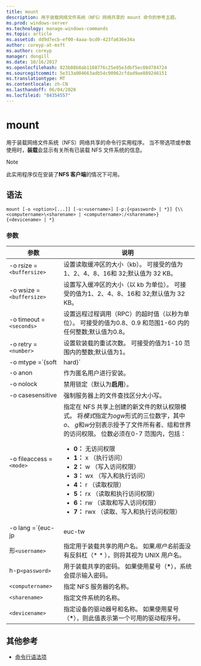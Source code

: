 ```yaml
---
title: mount
description: 用于装载网络文件系统（NFS）网络共享的 mount 命令的参考主题。
ms.prod: windows-server
ms.technology: manage-windows-commands
ms.topic: article
ms.assetid: dd9d7ecb-ef00-4aaa-bcd0-423fa636e34a
author: coreyp-at-msft
ms.author: coreyp
manager: dongill
ms.date: 10/16/2017
ms.openlocfilehash: 823b88b8ab1168776c25e05e3dbf5ec08d784724
ms.sourcegitcommit: 5e313a004663adb54c90962cfdad9ae889246151
ms.translationtype: MT
ms.contentlocale: zh-CN
ms.lasthandoff: 06/04/2020
ms.locfileid: "84354557"
---
```

# <a name="mount"></a>mount

用于装载网络文件系统（NFS）网络共享的命令行实用程序。 当不带选项或参数使用时，**装载**会显示有关所有已装载 NFS 文件系统的信息。

> [!NOTE]
> 此实用程序仅在安装了**NFS 客户端**的情况下可用。

## <a name="syntax"></a>语法

```
mount [-o <option>[...]] [-u:<username>] [-p:{<password> | *}] {\\<computername>\<sharename> | <computername>:/<sharename>} {<devicename> | *}
```

### <a name="parameters"></a>参数

| 参数  | 说明 |
| ---------- | ----------- |
| -o rsize =`<buffersize>` | 设置读取缓冲区的大小（kb）。 可接受的值为1、2、4、8、16和 32;默认值为 32 KB。 |
| -o wsize =`<buffersize>` | 设置写入缓冲区的大小（以 kb 为单位）。 可接受的值为1、2、4、8、16和 32;默认值为 32 KB。 |
| -o timeout =`<seconds>` | 设置远程过程调用（RPC）的超时值（以秒为单位）。 可接受的值为0.8、0.9 和范围1-60 内的任何整数;默认值为0.8。 |
| -o retry =`<number>` | 设置软装载的重试次数。 可接受的值为1-10 范围内的整数;默认值为1。 |
| -o mtype =`{soft|hard}` | 设置 NFS 共享的装载类型。 默认情况下，Windows 将使用软装入。 当存在连接问题时，软装载会更容易，但是，为了减少 NFS 服务器重启过程中的 i/o 中断，我们建议使用硬装载。|
| -o anon | 作为匿名用户进行安装。 |
| -o nolock | 禁用锁定（默认为**启用**）。 |
| -o casesensitive | 强制服务器上的文件查找区分大小写。 |
| -o fileaccess =`<mode>` | 指定在 NFS 共享上创建的新文件的默认权限模式。 将*模式*指定为*ogw*形式的三位数字，其中*o*、 *g*和*w*分别表示授予了文件所有者、组和世界的访问权限。 位数必须在0-7 范围内，包括：<ul><li>**0：** 无访问权限</li><li>**1：** x （执行访问）</li><li>**2：** w （写入访问权限）</li><li>**3：** wx （写入和执行访问）</li><li>**4：** r （读取权限）</li><li>**5：** rx （读取和执行访问权限）</li><li>**6：** rw （读取和写入访问权限）</li><li>**7：** rwx （读取、写入和执行访问权限）</li></ul> |
| -o lang =`{euc-jp|euc-tw|euc-kr|shift-jis|Big5|Ksc5601|Gb2312-80|Ansi)` | 指定要在 NFS 共享上配置的语言编码。 只能在共享上使用一种语言。 此值可以包含以下任何值：<ul><li>**euc-jp：** 日语</li><li>**euc-幼圆：** 中文</li><li>**euc-kr：** 朝鲜语</li><li>shift-jis **：** 日语</li><li>**Big5：** 中文</li><li>**Ksc5601：** 朝鲜语</li><li>**Gb2312-80：** 简体中文</li><li>**Ansi：** ANSI 编码</li></ul> |
| 形`<username>` | 指定用于装载共享的用户名。 如果*用户名*前面没有反斜杠（* *\** ），则将其视为 UNIX 用户名。 |
| h-p`<password>` | 用于装载共享的密码。 如果使用星号（**&#42;**），系统会提示输入密码。 |
| `<computername>` | 指定 NFS 服务器的名称。 |
| `<sharename>` | 指定文件系统的名称。 |
| `<devicename>` | 指定设备的驱动器号和名称。 如果使用星号（**&#42;**），则此值表示第一个可用的驱动程序号。 |

## <a name="additional-references"></a>其他参考

- [命令行语法项](command-line-syntax-key.md)
